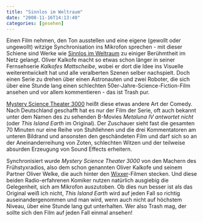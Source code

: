 ```yaml
---
title: "Sinnlos im Weltraum"
date: "2008-11-16T14:13:40"
categories: [gesehen]
---
```


Einen Film nehmen, den Ton ausstellen und eine eigene (gewollt oder ungewollt) witzige Synchronisation ins Mikrofon sprechen - mit dieser Schiene sind Werke wie [Sinnlos im Weltraum](http://de.wikipedia.org/wiki/Sinnlos_im_Weltraum) zu einiger Berühmtheit im Netz gelangt. Oliver Kalkofe macht so etwas schon länger in seiner Fernsehserie *Kalkofes Mattscheibe*, wobei er dort die Idee ins Visuelle weiterentwickelt hat und alle veralberten Szenen selber nachspielt. Doch einen Serie zu drehen über einen Astronauten und zwei Roboter, die sich über eine Stunde lang einen schlechten 50er-Jahre-Science-Fiction-Film ansehen und vor allem kommentieren - das ist Trash pur.

[Mystery Science Theater 3000](http://de.wikipedia.org/wiki/Mystery_Science_Theater_3000) heißt diese etwas andere Art der Comedy. Nach Deutschland geschafft hat es nur der Film der Serie, oft auch bekannt unter dem Namen des zu sehenden B-Movies *Metaluna IV antwortet nicht* (oder *This Island Earth* im Original). Der Zuschauer sieht fast die gesamten 70 Minuten nur eine Reihe von Stuhllehnen und die drei Kommentatoren am unteren Bildrand und ansonsten den geschändeten Film und darf sich so an der Aneinanderreihung von Zoten, schlechten Witzen und der teilweise absurden Erzeugung von Sound Effects erheitern.

Synchronisiert wurde *Mystery Science Theater 3000* von den Machern des Frühstyxradios, also dem schon genannten Oliver Kalkofe und seinem Partner Oliver Welke, die auch hinter den [Wixxer](/blog/2004/06/03/der-wixxer/)-Filmen stecken. Und diese beiden Radio-erfahrenen Komiker nutzen natürlich ausgiebig die Gelegenheit, sich am Mikrofon auszutoben. Ob dies nun besser ist als das Original weiß ich nicht, *This Island Earth* wird auf jeden Fall so richtig auseinandergenommen und man wird, wenn auch nicht auf höchstem Niveau, über eine Stunde lang gut unterhalten. Wer also Trash mag, der sollte sich den Film auf jeden Fall einmal ansehen!
